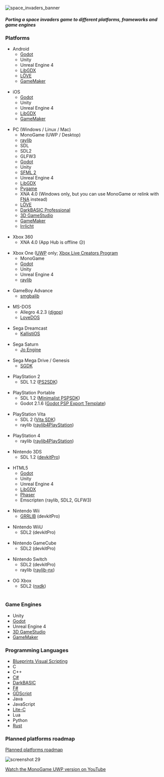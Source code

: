 ![space_invaders_banner](https://user-images.githubusercontent.com/1466920/54886277-a9087a00-4e86-11e9-84b6-07ff961d3888.png)
##### Porting a space invaders game to different platforms, frameworks and game engines

### Platforms
- Android
  - [Godot](https://godotengine.org/)
  - Unity
  - Unreal Engine 4
  - [LibGDX](https://libgdx.com/)
  - [LÖVE](https://love2d.org/)
  - [GameMaker](https://gamemaker.io/)
  <br/>
- iOS
  - [Godot](https://godotengine.org/)
  - Unity
  - Unreal Engine 4
  - [LibGDX](https://libgdx.com/)
  - [GameMaker](https://gamemaker.io/)
  <br/>
- PC (Windows / Linux / Mac)
  - MonoGame (UWP / Desktop)
  - [raylib](https://www.raylib.com/)
  - SDL
  - SDL2
  - GLFW3
  - [Godot](https://godotengine.org/)
  - Unity
  - [SFML 2](https://www.sfml-dev.org/)
  - Unreal Engine 4
  - [LibGDX](https://libgdx.com/)
  - [Pygame](https://www.pygame.org/)
  - XNA 4.0 (Windows only, but you can use MonoGame or relink with [FNA](https://fna-xna.github.io/) instead)
  - [LÖVE](https://love2d.org/)
  - [DarkBASIC Professional](https://second.wiki/wiki/darkbasic)
  - [3D GameStudio](https://en.wikipedia.org/wiki/3D_GameStudio)
  - [GameMaker](https://gamemaker.io/)
  - [Irrlicht](https://irrlicht.sourceforge.io/)
  <br/>
- Xbox 360
    - XNA 4.0 (App Hub is offline 😥)
  <br/>
- Xbox One ([UWP](https://docs.microsoft.com/en-us/windows/uwp/design/basics/design-and-ui-intro) only; [Xbox Live Creators Program](https://developer.microsoft.com/en-gb/microsoft-store/register/)
  - MonoGame
  - [Godot](https://godotengine.org/)
  - Unity
  - Unreal Engine 4
  - [raylib](https://www.raylib.com/)
  <br/>
- GameBoy Advance
    - [smgbalib](http://sebastianmihai.com/main.php?t=40&n=Gameboy-Advance-development-smgbalib-library)
  <br/>
- MS-DOS
    - Allegro 4.2.3 ([djgpp](http://www.delorie.com/djgpp/))
    - [LoveDOS](https://github.com/rxi/lovedos)
  <br/>
- Sega Dreamcast
    - [KallistiOS](https://segaretro.org/KallistiOS)
  <br/>
- Sega Saturn
    - [Jo Engine](https://jo-engine.org/)
  <br/>
- Sega Mega Drive / Genesis
  - [SGDK](https://github.com/Stephane-D/SGDK)
  <br/> 
- PlayStation 2
    - SDL 1.2 ([PS2SDK](https://github.com/ps2dev/ps2dev))
  <br/>
- PlayStation Portable
    - SDL 1.2 ([Minimalist PSPSDK](https://sourceforge.net/projects/minpspw/))
    - Godot 2.1.6 ([Godot PSP Export Template](https://github.com/PSVita-Dev/godot-psp/releases))
  <br/>
- PlayStation Vita
    - SDL 2 ([Vita SDK](https://vitasdk.org/))
    - raylib ([raylib4PlayStation](https://github.com/raylib4PlayStation/raylib4PlayStation))
  <br/>
- PlayStation 4
  - raylib ([raylib4PlayStation](https://github.com/raylib4PlayStation/raylib4PlayStation))
  <br/>
- Nintendo 3DS
    - SDL 1.2 ([devkitPro](https://devkitpro.org/))
  <br/>
- HTML5
  - [Godot](https://godotengine.org/)
  - Unity
  - Unreal Engine 4
  - [LibGDX](https://libgdx.com/)
  - [Phaser](http://phaser.io/)
  - Emscripten (raylib, SDL2, GLFW3)
  <br/> 
- Nintendo Wii
  - [GRRLIB](https://github.com/GRRLIB/GRRLIB) (devkitPro)
  <br/> 
- Nintendo WiiU
  - SDL2 (devkitPro)
  <br/> 
- Nintendo GameCube
  - SDL2 (devkitPro)
  <br/> 
- Nintendo Switch
  - SDL2 (devkitPro)
  - raylib ([raylib-nx](https://github.com/luizpestana/raylib-nx))
  <br/> 
- OG Xbox
  - SDL2 ([nxdk](https://github.com/XboxDev/nxdk))
  <br/> 
### Game Engines
- Unity
- [Godot](https://godotengine.org/)
- Unreal Engine 4
- [3D GameStudio](https://en.wikipedia.org/wiki/3D_GameStudio)
- [GameMaker](https://gamemaker.io/)
  <br/> 
### Programming Languages
- [Blueprints Visual Scripting](https://docs.unrealengine.com/en-us/Engine/Blueprints)
- C
- C++
- [C#](https://learn.microsoft.com/en-us/dotnet/csharp/tour-of-csharp/)
- [DarkBASIC](https://en.wikipedia.org/wiki/The_Game_Creators#DarkBASIC)
- [F#](https://learn.microsoft.com/en-us/dotnet/fsharp/what-is-fsharp)
- [GDScript](https://docs.godotengine.org/en/3.1/getting_started/scripting/gdscript/gdscript_basics.html#doc-gdscript)
- Java
- JavaScript
- [Lite-C](https://en.wikipedia.org/wiki/Lite-C)
- Lua
- Python
- [Rust](https://en.wikipedia.org/wiki/Rust_(programming_language))
### Planned platforms roadmap
[Planned platforms roadmap](https://github.com/Memorix101/space_invaders_project/blob/master/docs/PLATFORMS.md)

![screenshot 29](https://cloud.githubusercontent.com/assets/1466920/20732319/754e4344-b68e-11e6-9b74-653128c85ec8.png)

[Watch the MonoGame UWP version on YouTube](https://www.youtube.com/watch?v=cywd2-lcHms&feature=youtu.be)
